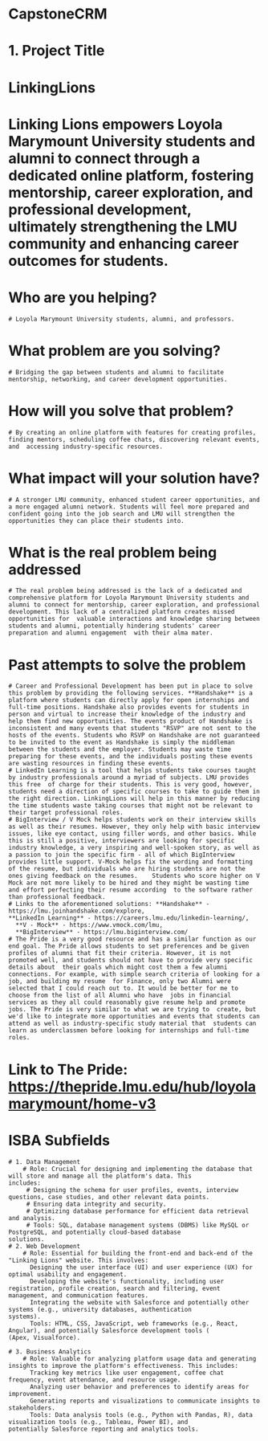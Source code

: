 # CapstoneCRM

# **1. Project Title**

# **LinkingLions**

# Linking Lions empowers Loyola Marymount University students and alumni to connect through a dedicated online platform, fostering mentorship, career exploration, and professional development, ultimately strengthening the LMU community and enhancing career outcomes for students.

# **Who are you helping?** 
	# Loyola Marymount University students, alumni, and professors.
# **What problem are you solving?** 
	# Bridging the gap between students and alumni to facilitate mentorship, networking, and career development opportunities.
# **How will you solve that problem?**
	# By creating an online platform with features for creating profiles, finding mentors, scheduling coffee chats, discovering relevant events, and  accessing industry-specific resources.
# **What impact will your solution have?**
	# A stronger LMU community, enhanced student career opportunities, and a more engaged alumni network. Students will feel more prepared and  confident going into the job search and LMU will strengthen the opportunities they can place their students into.

# **What is the real problem being addressed**
	# The real problem being addressed is the lack of a dedicated and comprehensive platform for Loyola Marymount University students and alumni to connect for mentorship, career exploration, and professional development. This lack of a centralized platform creates missed opportunities for  valuable interactions and knowledge sharing between students and alumni, potentially hindering students' career preparation and alumni engagement  with their alma mater. 
# **Past attempts to solve the problem** 
	# Career and Professional Development has been put in place to solve this problem by providing the following services. **Handshake** is a platform where students can directly apply for open internships and full-time positions. Handshake also provides events for students in person and virtual to increase their knowledge of the industry and help them find new opportunities. The events product of Handshake is inconsistent and many events that students "RSVP" are not sent to the hosts of the events. Students who RSVP on Handshake are not guaranteed to be invited to the event as Handshake is simply the middleman between the students and the employer. Students may waste time preparing for these events, and the individuals posting these events are wasting resources in finding these events. 
	# LinkedIn Learning is a tool that helps students take courses taught by industry professionals around a myriad of subjects. LMU provides this free  of charge for their students. This is very good, however, students need a direction of specific courses to take to guide them in the right direction. LinkingLions will help in this manner by reducing the time students waste taking courses that might not be relevant to their target professional roles. 
	# BigInterview / V Mock helps students work on their interview skills as well as their resumes. However, they only help with basic interview issues, like eye contact, using filler words, and other basics. While this is still a positive, interviewers are looking for specific industry knowledge, a very inspiring and well-spoken story, as well as a passion to join the specific firm - all of which BigInterview provides little support. V-Mock helps fix the wording and formatting of the resume, but individuals who are hiring students are not the ones giving feedback on the resumes. 	  Students who score higher on V Mock are not more likely to be hired and they might be wasting time and effort perfecting their resume according  to the software rather than professional feedback.   
	# Links to the aforementioned solutions: **Handshake** - https://lmu.joinhandshake.com/explore, 							  **LinkedIn Learning** - https://careers.lmu.edu/linkedin-learning/, 
	  **V - Mock** - https://www.vmock.com/lmu, 
	  **BigInterview** - https://lmu.biginterview.com/
	# The Pride is a very good resource and has a similar function as our end goal. The Pride allows students to set preferences and be given  profiles of alumni that fit their criteria. However, it is not promoted well, and students should not have to provide very specific details about  their goals which might cost them a few alumni connections. For example, with simple search criteria of looking for a job, and building my resume  for Finance, only two Alumni were selected that I could reach out to. It would be better for me to choose from the list of all Alumni who have  jobs in financial services as they all could reasonably give resume help and promote jobs. The Pride is very similar to what we are trying to  create, but we'd like to integrate more opportunities and events that students can attend as well as industry-specific study material that  students can learn as underclassmen before looking for internships and full-time roles.
  # Link to The Pride: https://thepride.lmu.edu/hub/loyolamarymount/home-v3

# **ISBA Subfields**
	# 1. Data Management 
		# Role: Crucial for designing and implementing the database that will store and manage all the platform's data. This           includes: 
		 # Designing the schema for user profiles, events, interview questions, case studies, and other relevant data points.
		 # Ensuring data integrity and security.
		 # Optimizing database performance for efficient data retrieval and analysis.
		 # Tools: SQL, database management systems (DBMS) like MySQL or PostgreSQL, and potentially cloud-based database                solutions.
	# 2. Web Development
		# Role: Essential for building the front-end and back-end of the "Linking Lions" website. This involves:
		  Designing the user interface (UI) and user experience (UX) for optimal usability and engagement.
		  Developing the website's functionality, including user registration, profile creation, search and filtering, event           management, and communication features.
		  Integrating the website with Salesforce and potentially other systems (e.g., university databases, authentication             systems).
		  Tools: HTML, CSS, JavaScript, web frameworks (e.g., React, Angular), and potentially Salesforce development tools (          (Apex, Visualforce).

	# 3. Business Analytics
		# Role: Valuable for analyzing platform usage data and generating insights to improve the platform's effectiveness. This includes:
		  Tracking key metrics like user engagement, coffee chat frequency, event attendance, and resource usage.
		  Analyzing user behavior and preferences to identify areas for improvement.
		  Generating reports and visualizations to communicate insights to stakeholders.
		  Tools: Data analysis tools (e.g., Python with Pandas, R), data visualization tools (e.g., Tableau, Power BI), and            potentially Salesforce reporting and analytics tools.

